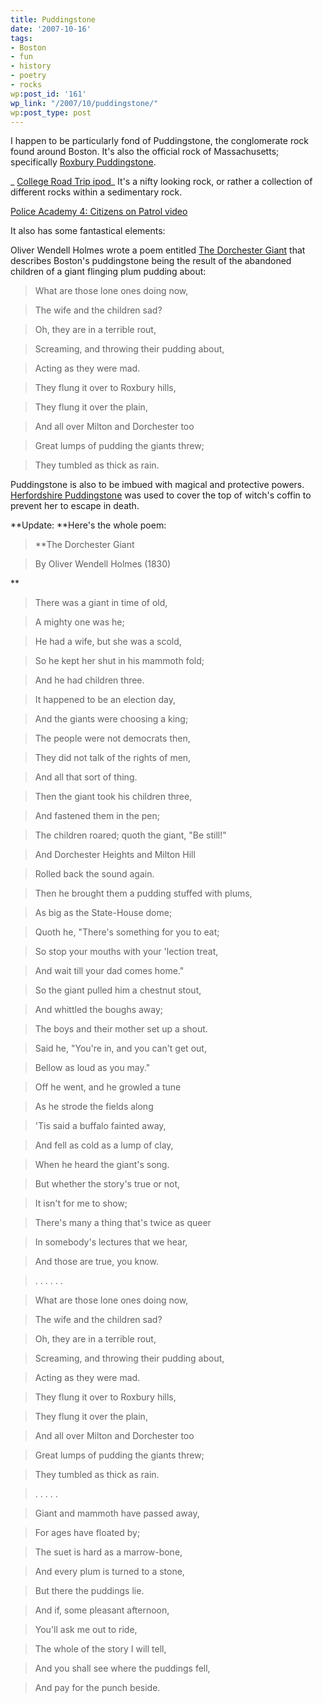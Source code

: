 ```yaml
---
title: Puddingstone
date: '2007-10-16'
tags:
- Boston
- fun
- history
- poetry
- rocks
wp:post_id: '161'
wp_link: "/2007/10/puddingstone/"
wp:post_type: post
---
```


I happen to be particularly fond of Puddingstone, the conglomerate rock found around Boston. It's also the official rock of Massachusetts; specifically [Roxbury Puddingstone](http://en.wikipedia.org/wiki/Roxbury_puddingstone).

_ [College Road Trip ipod](http://www.iucn-tftsg.org/?college_road_trip)_ It's a nifty looking rock, or rather a collection of different rocks within a sedimentary rock.

[Police Academy 4: Citizens on Patrol video](http://time-travel.com/?police_academy_4_citizens_on_patrol)

It also has some fantastical elements:

Oliver Wendell Holmes wrote a poem entitled [The Dorchester Giant](http://www.ibiblio.org/eldritch/owh/pudding.html) that describes Boston's puddingstone being the result of the abandoned children of a giant flinging plum pudding about:

> What are those lone ones doing now,

> The wife and the children sad?

> Oh, they are in a terrible rout,

> Screaming, and throwing their pudding about,

> Acting as they were mad.

>

> They flung it over to Roxbury hills,

> They flung it over the plain,

> And all over Milton and Dorchester too

> Great lumps of pudding the giants threw;

> They tumbled as thick as rain.

Puddingstone is also to be imbued with magical and protective powers. [Herfordshire Puddingstone](http://en.wikipedia.org/wiki/Hertfordshire_puddingstone) was used to cover the top of witch's coffin to prevent her to escape in death.

**Update: **Here's the whole poem:

> **The Dorchester Giant

> By Oliver Wendell Holmes (1830)

**

>

> There was a giant in time of old,

> A mighty one was he;

> He had a wife, but she was a scold,

> So he kept her shut in his mammoth fold;

> And he had children three.

>

> It happened to be an election day,

> And the giants were choosing a king;

> The people were not democrats then,

> They did not talk of the rights of men,

> And all that sort of thing.

>

> Then the giant took his children three,

> And fastened them in the pen;

> The children roared; quoth the giant, "Be still!"

> And Dorchester Heights and Milton Hill

> Rolled back the sound again.

>

> Then he brought them a pudding stuffed with plums,

> As big as the State-House dome;

> Quoth he, "There's something for you to eat;

> So stop your mouths with your 'lection treat,

> And wait till your dad comes home."

>

> So the giant pulled him a chestnut stout,

> And whittled the boughs away;

> The boys and their mother set up a shout.

> Said he, "You're in, and you can't get out,

> Bellow as loud as you may."

>

> Off he went, and he growled a tune

> As he strode the fields along

> 'Tis said a buffalo fainted away,

> And fell as cold as a lump of clay,

> When he heard the giant's song.

>

> But whether the story's true or not,

> It isn't for me to show;

> There's many a thing that's twice as queer

> In somebody's lectures that we hear,

> And those are true, you know.

>

> . . . . . .

>

> What are those lone ones doing now,

> The wife and the children sad?

> Oh, they are in a terrible rout,

> Screaming, and throwing their pudding about,

> Acting as they were mad.

>

> They flung it over to Roxbury hills,

> They flung it over the plain,

> And all over Milton and Dorchester too

> Great lumps of pudding the giants threw;

> They tumbled as thick as rain.

>

> . . . . .

>

> Giant and mammoth have passed away,

> For ages have floated by;

> The suet is hard as a marrow-bone,

> And every plum is turned to a stone,

> But there the puddings lie.

>

> And if, some pleasant afternoon,

> You'll ask me out to ride,

> The whole of the story I will tell,

> And you shall see where the puddings fell,

> And pay for the punch beside.

